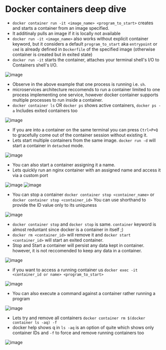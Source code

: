 # Docker containers deep dive

* `docker container run -it <image_name> <program_to_start>` creates and starts a container from an image specified.
* It additinaly pulls an image if it is locally not available
* `docker run -it <image_name>` also works without explicit container keyword, but it considers a default `program_to_start` aka `entrypoint` or `cmd` is already defined in `Dockerfile` of the specified image (otherwise container is created but in exited state)
* `docker run -it` starts the container, attaches your terminal shell's I/O to Containers shell's I/O.

![image](https://user-images.githubusercontent.com/13016162/62453065-2a560e80-b78f-11e9-9050-2bbfe4c04816.png)

* Observe in the above example that one process is running i.e. `sh`.
* microservices architecture reccomends to run a container limited to one process implementing one service, however docker container supports multiple processes to run inside a container.
* `docker container ls` OR `docker ps` shows active containers, `docker ps -a` Includes exited containers too

![image](https://user-images.githubusercontent.com/13016162/62452350-a0597600-b78d-11e9-96aa-68f504609fbe.png)

* If you are into a container on the same terminal you can press `Ctrl+P+Q` to gracefully come out of the container session without existing it. 
* Lets start multiple containers from the same image. `docker run -d` will start a container in `detached` mode.

![image](https://user-images.githubusercontent.com/13016162/62454318-b6693580-b791-11e9-9bf0-c2ba1df2f99a.png)

* You can also start a container assigning it a name.
* Lets quickly run an nginx container with an assigned name and access it via a custom port

![image](https://user-images.githubusercontent.com/13016162/62457912-5d9d9b00-b799-11e9-9011-f0db69e593ca.png)
![image](https://user-images.githubusercontent.com/13016162/62457958-73ab5b80-b799-11e9-83a8-7cb4228ff428.png)

* You can stop a container `docker container stop <container_name>` or `docker container stop <container_id>` You can use shorthand to provide the ID value only to its uniquness

![image](https://user-images.githubusercontent.com/13016162/62454652-5d4dd180-b792-11e9-81d8-933ab72fa603.png)

* `docker container stop` and `docker stop` is same. `container` keyword is almost reduntant since docker is a container in itself ;)
* `docker rm <container_id>` will remove it and `docker start <container_id>` will start an exited container.
* Stop and Start a container will persist any data kept in container. however, it is not reccomended to keep any data in a container.

![image](https://user-images.githubusercontent.com/13016162/62455042-262bf000-b793-11e9-8f58-24c7918960ab.png)

* if you want to access a running container us `docker exec -it <container_id or name> <program_to_start>`

![image](https://user-images.githubusercontent.com/13016162/62455571-545dff80-b794-11e9-81cc-faa74e381f49.png)

* You can also execute a command against a container rather running a program 

![image](https://user-images.githubusercontent.com/13016162/62456009-23ca9580-b795-11e9-8221-6618621cba55.png)

* Lets try and remove all containers `docker container rm $(docker container ls -aq) -f`
* docker help shows q in `ls -aq` is an option of quite which shows only container IDs and `-f` to force and remove running containers too

![image](https://user-images.githubusercontent.com/13016162/62456363-def32e80-b795-11e9-8a5d-ba4db3c8db5c.png)




